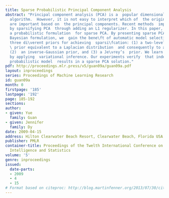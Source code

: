 ```yaml
---
title: Sparse Probabilistic Principal Component Analysis
abstract: "Principal component analysis (PCA) is a  popular dimensionality reduction
  algorithm.  However, it is not easy to interpret which of  the original features
  are important based on  the principal components. Recent methods  improve interpretability
  by sparsifying PCA  through adding an L1 regularizer. In this paper,  we introduce
  a probabilistic formulation  for sparse PCA. By presenting sparse PCA  as a probabilistic
  Bayesian formulation, we  gain the bene\ft of automatic model selection.  We examine
  three di\verent priors for achieving  sparsi\fcation: (1) a two-level hierarchical
  \ prior equivalent to a Laplacian distribution  and consequently to an L1 regularization,
  (2)  an inverse-Gaussian prior, and (3) a Je\vrey’s  prior. We learn these models
  by applying  variational inference. Our experiments verify  that indeed our sparse
  probabilistic model  results in a sparse PCA solution."
pdf: http://proceedings.mlr.press/v5/guan09a/guan09a.pdf
layout: inproceedings
series: Proceedings of Machine Learning Research
id: guan09a
month: 0
firstpage: '185'
lastpage: '192'
page: 185-192
sections: 
author:
- given: Yue
  family: Guan
- given: Jennifer
  family: Dy
date: 2009-04-15
address: Hilton Clearwater Beach Resort, Clearwater Beach, Florida USA
publisher: PMLR
container-title: Proceedings of the Twelth International Conference on Artificial
  Intelligence and Statistics
volume: '5'
genre: inproceedings
issued:
  date-parts:
  - 2009
  - 4
  - 15
# Format based on citeproc: http://blog.martinfenner.org/2013/07/30/citeproc-yaml-for-bibliographies/
---
```

